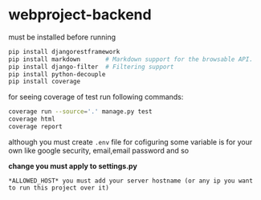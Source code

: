 # webproject-backend
must be installed before running
```bash
pip install djangorestframework
pip install markdown       # Markdown support for the browsable API.
pip install django-filter  # Filtering support
pip install python-decouple
pip install coverage
```
for seeing coverage of test run following commands:
```bash
coverage run --source='.' manage.py test
coverage html
coverage report
```
although you must create `.env` file for cofiguring some variable is for your own 
like google security, email,email password and so

**change you must apply to settings.py**
```
*ALLOWED_HOST* you must add your server hostname (or any ip you want to run this project over it)
```
